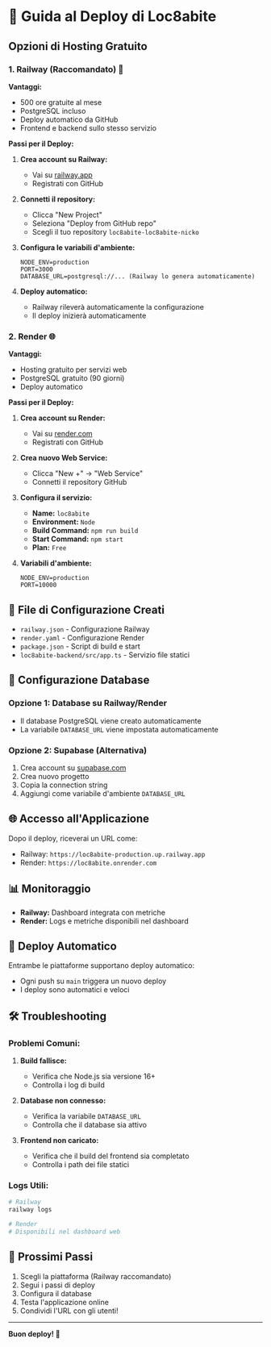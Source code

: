 # 🚀 Guida al Deploy di Loc8abite

## Opzioni di Hosting Gratuito

### 1. Railway (Raccomandato) 🚂

**Vantaggi:**
- 500 ore gratuite al mese
- PostgreSQL incluso
- Deploy automatico da GitHub
- Frontend e backend sullo stesso servizio

**Passi per il Deploy:**

1. **Crea account su Railway:**
   - Vai su [railway.app](https://railway.app)
   - Registrati con GitHub

2. **Connetti il repository:**
   - Clicca "New Project"
   - Seleziona "Deploy from GitHub repo"
   - Scegli il tuo repository `loc8abite-loc8abite-nicko`

3. **Configura le variabili d'ambiente:**
   ```env
   NODE_ENV=production
   PORT=3000
   DATABASE_URL=postgresql://... (Railway lo genera automaticamente)
   ```

4. **Deploy automatico:**
   - Railway rileverà automaticamente la configurazione
   - Il deploy inizierà automaticamente

### 2. Render 🌐

**Vantaggi:**
- Hosting gratuito per servizi web
- PostgreSQL gratuito (90 giorni)
- Deploy automatico

**Passi per il Deploy:**

1. **Crea account su Render:**
   - Vai su [render.com](https://render.com)
   - Registrati con GitHub

2. **Crea nuovo Web Service:**
   - Clicca "New +" → "Web Service"
   - Connetti il repository GitHub

3. **Configura il servizio:**
   - **Name:** `loc8abite`
   - **Environment:** `Node`
   - **Build Command:** `npm run build`
   - **Start Command:** `npm start`
   - **Plan:** `Free`

4. **Variabili d'ambiente:**
   ```env
   NODE_ENV=production
   PORT=10000
   ```

## 📁 File di Configurazione Creati

- `railway.json` - Configurazione Railway
- `render.yaml` - Configurazione Render
- `package.json` - Script di build e start
- `loc8abite-backend/src/app.ts` - Servizio file statici

## 🔧 Configurazione Database

### Opzione 1: Database su Railway/Render
- Il database PostgreSQL viene creato automaticamente
- La variabile `DATABASE_URL` viene impostata automaticamente

### Opzione 2: Supabase (Alternativa)
1. Crea account su [supabase.com](https://supabase.com)
2. Crea nuovo progetto
3. Copia la connection string
4. Aggiungi come variabile d'ambiente `DATABASE_URL`

## 🌐 Accesso all'Applicazione

Dopo il deploy, riceverai un URL come:
- Railway: `https://loc8abite-production.up.railway.app`
- Render: `https://loc8abite.onrender.com`

## 📊 Monitoraggio

- **Railway:** Dashboard integrata con metriche
- **Render:** Logs e metriche disponibili nel dashboard

## 🔄 Deploy Automatico

Entrambe le piattaforme supportano deploy automatico:
- Ogni push su `main` triggera un nuovo deploy
- I deploy sono automatici e veloci

## 🛠️ Troubleshooting

### Problemi Comuni:

1. **Build fallisce:**
   - Verifica che Node.js sia versione 16+
   - Controlla i log di build

2. **Database non connesso:**
   - Verifica la variabile `DATABASE_URL`
   - Controlla che il database sia attivo

3. **Frontend non caricato:**
   - Verifica che il build del frontend sia completato
   - Controlla i path dei file statici

### Logs Utili:
```bash
# Railway
railway logs

# Render
# Disponibili nel dashboard web
```

## 🎯 Prossimi Passi

1. Scegli la piattaforma (Railway raccomandato)
2. Segui i passi di deploy
3. Configura il database
4. Testa l'applicazione online
5. Condividi l'URL con gli utenti!

---

**Buon deploy! 🚀**
